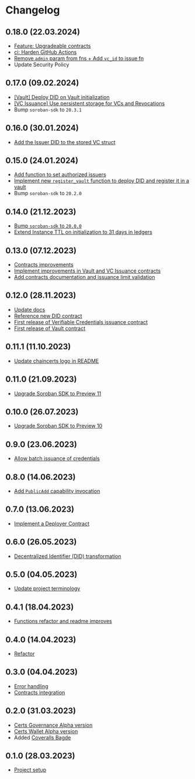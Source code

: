 # Changelog

## 0.18.0 (22.03.2024)
- [Feature: Upgradeable contracts](https://github.com/kommitters/chaincerts-smart-contracts/pull/184)
- [ci: Harden GitHub Actions](https://github.com/kommitters/chaincerts-smart-contracts/pull/185)
- [Remove `admin` param from fns + Add `vc_id` to issue fn](https://github.com/kommitters/chaincerts-smart-contracts/pull/187)
- Update Security Policy

## 0.17.0 (09.02.2024)
- [[Vault] Deploy DID on Vault initialization](https://github.com/kommitters/chaincerts-smart-contracts/issues/178)
- [[VC Issuance] Use persistent storage for VCs and Revocations](https://github.com/kommitters/chaincerts-smart-contracts/issues/179)
- Bump `soroban-sdk` to `20.3.1`

## 0.16.0 (30.01.2024)
- [Add the Issuer DID to the stored VC struct](https://github.com/kommitters/chaincerts-smart-contracts/issues/173)

## 0.15.0 (24.01.2024)
- [Add function to set authorized issuers](https://github.com/kommitters/chaincerts-smart-contracts/issues/167)
- [Implement new `register_vault` function to deploy DID and register it in a vault](https://github.com/kommitters/chaincerts-smart-contracts/issues/168)
- Bump `soroban-sdk` to `20.2.0`

## 0.14.0 (21.12.2023)
- [Bump `soroban-sdk` to `20.0.0`](https://github.com/kommitters/chaincerts-smart-contracts/issues/160)
- [Extend Instance TTL on initialization to 31 days in ledgers](https://github.com/kommitters/chaincerts-smart-contracts/pull/163)

## 0.13.0 (07.12.2023)

- [Contracts improvements](https://github.com/kommitters/chaincerts-smart-contracts/pull/155)
- [Implement improvements in Vault and VC Issuance contracts](https://github.com/kommitters/chaincerts-smart-contracts/pull/156)
- [Add contracts documentation and issuance limit validation](https://github.com/kommitters/chaincerts-smart-contracts/pull/154)

## 0.12.0 (28.11.2023)

- [Update docs](https://github.com/kommitters/chaincerts-smart-contracts/pull/148)
- [Reference new DID contract](https://github.com/kommitters/chaincerts-smart-contracts/pull/150)
- [First release of Verifiable Credentials issuance contract](https://github.com/kommitters/chaincerts-smart-contracts/issues/144)
- [First release of Vault contract](https://github.com/kommitters/chaincerts-smart-contracts/issues/133)

## 0.11.1 (11.10.2023)

- [Update chaincerts logo in README](https://github.com/kommitters/chaincerts-smart-contracts/pull/130)

## 0.11.0 (21.09.2023)

- [Upgrade Soroban SDK to Preview 11](https://github.com/kommitters/chaincerts-smart-contracts/issues/123)

## 0.10.0 (26.07.2023)

- [Upgrade Soroban SDK to Preview 10](https://github.com/kommitters/chaincerts-smart-contracts/issues/119)

## 0.9.0 (23.06.2023)

- [Allow batch issuance of credentials](https://github.com/kommitters/chaincerts-smart-contracts/issues/113)

## 0.8.0 (14.06.2023)

- [Add `PublicAdd` capability invocation](https://github.com/kommitters/chaincerts-smart-contracts/issues/110)

## 0.7.0 (13.06.2023)

- [Implement a Deployer Contract](https://github.com/kommitters/chaincerts-smart-contracts/issues/106)

## 0.6.0 (26.05.2023)

- [Decentralized Identifier (DID) transformation](https://github.com/kommitters/chaincerts-smart-contracts/milestone/5)

## 0.5.0 (04.05.2023)

- [Update project terminology](https://github.com/kommitters/chaincerts-smart-contracts/issues/74)

## 0.4.1 (18.04.2023)

- [Functions refactor and readme improves](https://github.com/kommitters/chaincerts_governance/issues/70)

## 0.4.0 (14.04.2023)

- [Refactor](https://github.com/kommitters/chaincerts_governance/milestone/4)

## 0.3.0 (04.04.2023)

- [Error handling](https://github.com/kommitters/chaincerts_governance/milestone/3)
- [Contracts integration](https://github.com/kommitters/chaincerts_governance/issues/51)

## 0.2.0 (31.03.2023)

- [Certs Governance Alpha version](https://github.com/kommitters/chaincerts_governance/milestone/1)
- [Certs Wallet Alpha version](https://github.com/kommitters/chaincerts_governance/milestone/2)
- Added [Coveralls Bagde](https://github.com/kommitters/chaincerts_governance/issues/25)

## 0.1.0 (28.03.2023)

- [Project setup](https://github.com/kommitters/chaincerts_governance/issues/17)
